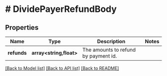 # # DividePayerRefundBody

## Properties

Name | Type | Description | Notes
------------ | ------------- | ------------- | -------------
**refunds** | **array<string,float>** | The amounts to refund by payment id. |

[[Back to Model list]](../../README.md#models) [[Back to API list]](../../README.md#endpoints) [[Back to README]](../../README.md)
